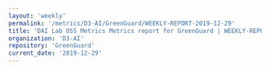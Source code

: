 ```yaml
---
layout: 'weekly'
permalink: '/metrics/D3-AI/GreenGuard/WEEKLY-REPORT-2019-12-29'
title: 'DAI Lab OSS Metrics Metrics report for GreenGuard | WEEKLY-REPORT-2019-12-29'
organization: 'D3-AI'
repository: 'GreenGuard'
current_date: '2019-12-29'
---
```

